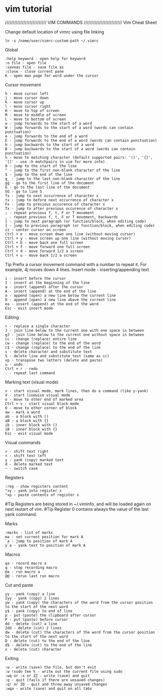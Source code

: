 # vim tutorial

/////////////////////////// VIM COMMANDS /////////////////////////
Vim Cheat Sheet

Change default location of vimrc using file linking

    ln -s /nome/user/vimrc-custom-path ~/.vimrc

Global

    :help keyword - open help for keyword
    :o file - open file
    :saveas file - save file as
    :close - close current pane
    K - open man page for word under the cursor

Cursor movement

    h - move cursor left
    j - move cursor down
    k - move cursor up
    l - move cursor right
    H - move to top of screen
    M - move to middle of screen
    L - move to bottom of screen
    w - jump forwards to the start of a word
    W - jump forwards to the start of a word (words can contain punctuation)
    e - jump forwards to the end of a word
    E - jump forwards to the end of a word (words can contain punctuation)
    b - jump backwards to the start of a word
    B - jump backwards to the start of a word (words can contain punctuation)
    % - move to matching character (default supported pairs: '()', '{}', '[]' - use :h matchpairs in vim for more info)
    0 - jump to the start of the line
    ^ - jump to the first non-blank character of the line
    $ - jump to the end of the line
    g_ - jump to the last non-blank character of the line
    gg - go to the first line of the document
    G - go to the last line of the document
    5G - go to line 5
    fx - jump to next occurrence of character x
    tx - jump to before next occurrence of character x
    Fx - jump to previous occurence of character x
    Tx - jump to after previous occurence of character x
    ; - repeat previous f, t, F or T movement
    , - repeat previous f, t, F or T movement, backwards
    } - jump to next paragraph (or function/block, when editing code)
    { - jump to previous paragraph (or function/block, when editing code)
    zz - center cursor on screen
    Ctrl + e - move screen down one line (without moving cursor)
    Ctrl + y - move screen up one line (without moving cursor)
    Ctrl + b - move back one full screen
    Ctrl + f - move forward one full screen
    Ctrl + d - move forward 1/2 a screen
    Ctrl + u - move back 1/2 a screen

Tip Prefix a cursor movement command with a number to repeat it. For example, 4j moves down 4 lines.
Insert mode - inserting/appending text

    i - insert before the cursor
    I - insert at the beginning of the line
    a - insert (append) after the cursor
    A - insert (append) at the end of the line
    o - append (open) a new line below the current line
    O - append (open) a new line above the current line
    ea - insert (append) at the end of the word
    Esc - exit insert mode

Editing

    r - replace a single character
    J - join line below to the current one with one space in between
    gJ - join line below to the current one without space in between
    cc - change (replace) entire line
    cw - change (replace) to the end of the word
    c$ - change (replace) to the end of the line
    s - delete character and substitute text
    S - delete line and substitute text (same as cc)
    xp - transpose two letters (delete and paste)
    u - undo
    Ctrl + r - redo
    . - repeat last command

Marking text (visual mode)

    v - start visual mode, mark lines, then do a command (like y-yank)
    V - start linewise visual mode
    o - move to other end of marked area
    Ctrl + v - start visual block mode
    O - move to other corner of block
    aw - mark a word
    ab - a block with ()
    aB - a block with {}
    ib - inner block with ()
    iB - inner block with {}
    Esc - exit visual mode

Visual commands

    > - shift text right
    < - shift text left
    y - yank (copy) marked text
    d - delete marked text
    ~ - switch case

Registers

    :reg - show registers content
    "xy - yank into register x
    "xp - paste contents of register x

#Tip Registers are being stored in ~/.viminfo, and will be loaded again on next restart of vim.
#Tip Register 0 contains always the value of the last yank command.

Marks

    :marks - list of marks
    ma - set current position for mark A
    `a - jump to position of mark A
    y`a - yank text to position of mark A

Macros

    qa - record macro a
    q - stop recording macro
    @a - run macro a
    @@ - rerun last run macro

Cut and paste

    yy - yank (copy) a line
    2yy - yank (copy) 2 lines
    yw - yank (copy) the characters of the word from the cursor position to the start of the next word
    y$ - yank (copy) to end of line
    p - put (paste) the clipboard after cursor
    P - put (paste) before cursor
    dd - delete (cut) a line
    2dd - delete (cut) 2 lines
    dw - delete (cut) the characters of the word from the cursor position to the start of the next word
    D - delete (cut) to the end of the line
    d$ - delete (cut) to the end of the line
    x - delete (cut) character

Exiting

    :w - write (save) the file, but don't exit
    :w !sudo tee % - write out the current file using sudo
    :wq or :x or ZZ - write (save) and quit
    :q - quit (fails if there are unsaved changes)
    :q! or ZQ - quit and throw away unsaved changes
    :wqa - write (save) and quit on all tabs

